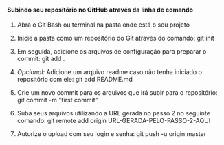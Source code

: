 #### Subindo seu repositório no GitHub através da linha de comando

1. Abra o Git Bash ou terminal na pasta onde está o seu projeto

   

2. Inicie a pasta como um repositório do Git através do comando:
    git init

   

3. Em seguida, adicione os arquivos de configuração para preparar o commit:
    git add .

   

4. *Opcional:* Adicione um arquivo readme caso não tenha iniciado o repositório com ele:
    git add README.md

   

5. Crie um novo commit para os arquivos que irá subir para o repositório:
    git commit -m "first commit"

   

6. Suba seus arquivos utilizando a URL gerada no passo 2 no seguinte comando:
    git remote add origin URL-GERADA-PELO-PASSO-2-AQUI

   

7.  Autorize o upload com seu login e senha:
    git push -u origin master

   

